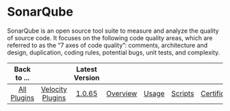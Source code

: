 
SonarQube
=========


SonarQube is an open source tool suite to measure and analyze the quality of source code. It focuses on the following 
code quality areas, which are referred to as the “7 axes of code quality”: comments, architecture and design, 
duplication, coding rules, potential bugs, unit tests, and complexity.


|Back to ...||Latest Version||||||
| :---: | :---: | :---: | :---: | :---: | :---: | :---: | :---: |
|[All Plugins](../../index.md)|[Velocity Plugins](../README.md)|[1.0.65]()|[Overview](overview.md)|[Usage](usage.md)|[Scripts](scripts.md)|[Certificate](certificate.md)|[Downloads](downloads.md)|
